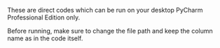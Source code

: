 These are direct codes which can be run on your desktop PyCharm Professional Edition only.

Before running, make sure to change the file path and keep the column name as in the code itself.
